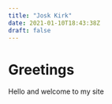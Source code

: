 ```yaml
---
title: "Josk Kirk"
date: 2021-01-10T18:43:38Z
draft: false
---
```


# Greetings

Hello and welcome to my site